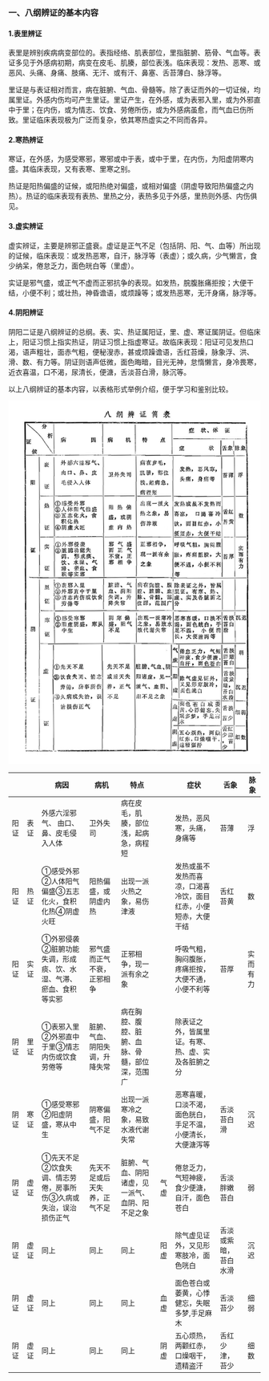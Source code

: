### 一、八纲辨证的基本内容

#### 1.表里辨证

表里是辨别疾病病变部位的。表指经络、肌表部位，里指脏腑、筋骨、气血等。表证多见于外感病初期，病变在皮毛、肌腠，部位表浅。临床表现：发热、恶寒、或恶风、头痛、身痛、肢痛、无汗、或有汗、鼻塞、舌苔薄白、脉浮等。

里证是与表证相对而言，病在脏腑、气血、骨髓等。除了表证而外的一切证候，均属里证。外感内伤均可产生里证。里证产生，在外感，或为表邪入里，或为外邪直中于里；在内伤，或为情志、饮食、劳倦所伤，或为外感病虽愈，而气血已伤所致。里证临床表现极为广泛而复杂，依其寒热虚实之不同而各异。

#### 2.寒热辨证

寒证，在外感，为感受寒邪，寒邪或中于表，或中于里，在内伤，为阳虚阴寒内盛。其临床表现，又有表寒、里寒之别。

热证是阳热偏盛的证候，或阳热绝对偏盛，或相对偏盛（阴虚导致阳热偏盛之内热）。热证的临床表现有表热、里热之分，表热多见于外感，里热则外感、内伤俱见。

#### 3.虚实辨证

虚实辨证，主要是辨邪正盛衰。虚证是正气不足（包括阴、阳、气、血等）所出现的证候，临床表现：或发热恶寒，自汗，脉浮等（表虚）；或久病，少气懒言，食少纳呆，倦怠乏力，面色㿠白等（里虚）。

实证是邪气盛，或正气不虚而正邪抗争的表现。如发热，脘腹胀痛拒按；大便干结，小便不利；或壮热，神昏谵语，或烦躁等；或发热恶寒，无汗身痛，脉浮等。

#### 4.阴阳辨证

阴阳二证是八纲辨证的总纲。表、实、热证属阳证，里、虚、寒证属阴证。但临床上，阳证习惯上指实热证，阴证习惯上指虚寒证。故临床表现：阳证可见发热口渴，语声粗壮，面赤气粗，便秘溲赤，甚或烦躁谵语，舌红苔燥，脉象浮、洪、滑、数、有力等。阴证则语声低微，面色晦暗，目光无神，怠惰懒言，身冷畏寒，近衣喜温，口不渴，尿清长，便溏，舌淡苔白滑，脉沉等。

以上八纲辨证的基本内容，以表格形式举例介绍，便于学习和鉴别比较。

![](./img/6表1八纲辨证简表.jpg)

|      |      |病因|病机|特点|      |症状|舌象|脉象|
| ---- | ---- | ------------------------------------------------------------ | ------------------------------ | ------------------------------------------------ | ---- | ------------------------------------------------------------ | -------------------- | -------- |
|阳证|表证|外感六淫邪气、 由口、鼻、皮毛侵入人体|卫外失司|病在皮毛，肌腠，部位浅，起病急，病程短|      |发热，恶风寒，头痛，身痛等|苔薄|浮|
|阳证|热证|①感受外邪②人体阳气偏盛③五志化火，食积化热④阴虚火旺|阳热偏盛，或阴虚内热|出现一派火热之象，易伤津液|      |发热或虽不发热而喜凉，口渴喜冷饮，面目红赤，小便短赤，大便干结|舌红苔黄|数|
|阳证|实证|①外邪侵袭②脏腑功能失调，形成痰、饮、水湿、气滞、瘀血、食积等实邪|邪气盛而正气不衰，正邪相争|正邪相争，现一派有余之象|      |呼吸气粗，胸闷腹胀，疼痛拒按，大便不通，小便不利等|苔厚|实而有力|
|阴证|里证|①表邪入里②外邪直中于里③情志内伤或饮食劳倦等|脏腑、气血、阴阳失调，升降失常|病在胸腔、腹腔、脏腑、血脉、骨髓，部位深，范围广|      |除表证之外，皆属里证。有寒、热、虚、实及各脏腑之分|                      |          |
|阴证|寒证|①感受寒邪②阳虚阴盛，寒从中生|阴寒偏盛，阳气不足|出现一派寒冷之象，易致水液代谢失常|      |恶寒喜暖，口淡不渴，面色胱白，手足不温，小便清长，大便溏泻等|舌淡苔白滑|沉迟|
|阴证|虚证|①先天不足②饮食失调、情志劳倦，房事所伤③久病或失治，误治损伤正气|先天不足或后天失养，正气不足|脏腑、气血、阴阳诸虚，见一派气、血阴、阳不足之象|气虚|倦怠乏力，气短神疲，食少便溏，自汗，面色苍白|舌淡胖嫩苔白|弱|
|阴证|虚证|同上|同上|同上|阳虚|除气虚见证外，又见形寒肢冷，面色咣白| 舌淡或紫暗，苔白水滑|沉迟|
|阴证|虚证|同上|同上|同上|血虚|面色苍白或萎黄，心悸健忘，失眠多梦,手足麻木| 舌淡苔少|细弱|
|阴证|虚证|同上|同上|同上|阴虚|五心烦热，两颧红赤，口燥咽干，遗精盗汗| 舌红少津，苔少|细数|

